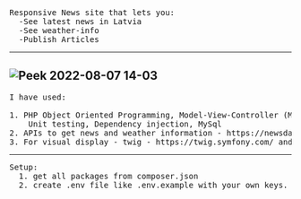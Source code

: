 <pre>
Responsive News site that lets you:
  -See latest news in Latvia 
  -See weather-info
  -Publish Articles
</pre>
---
![Peek 2022-08-07 14-03](https://user-images.githubusercontent.com/104777801/183292011-78badfb0-8301-40d0-b3ab-28ceb07c3a3d.gif)
---
<pre>
I have used:

1. PHP Object Oriented Programming, Model-View-Controller (MVC) architectural pattern, 
    Unit testing, Dependency injection, MySql
2. APIs to get news and weather information - https://newsdata.io/ and https://www.weatherapi.com/
3. For visual display - twig - https://twig.symfony.com/ and bootstrap 5 - https://getbootstrap.com/
</pre>
---
<pre>
Setup:
  1. get all packages from composer.json
  2. create .env file like .env.example with your own keys.
</pre>
